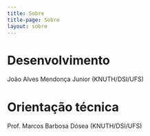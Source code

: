 ```yaml
---
title: Sobre
title-page: Sobre
layout: sobre
---
```


# Desenvolvimento

João Alves Mendonça Junior (KNUTH/DSI/UFS)

# Orientação técnica

Prof. Marcos Barbosa Dósea (KNUTH/DSI/UFS)

<!--
You can use HTML elements in Markdown, such as the comment element, and they won't
be affected by a markdown parser. However, if you create an HTML element in your
markdown file, you cannot use markdown syntax within that element's contents.
-->
